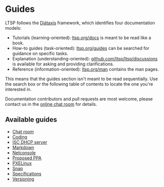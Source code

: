 # Guides

LTSP follows the [Diátaxis](https://diataxis.fr/) framework, which identifies
four documentation models:

- Tutorials (learning-oriented): [ltsp.org/docs](https://ltsp.org/docs) is
  meant to be read like a book.
- How-to guides (task-oriented): [ltsp.org/guides](https://ltsp.org/guides) can
  be searched for guidance on specific tasks.
- Explanation (understanding-oriented):
  [github.com/ltsp/ltsp/discussions](https://github.com/ltsp/ltsp/discussions)
  is available for asking and providing clarifications.
- Reference (information-oriented): [ltsp.org/man](https://ltsp.org/man)
  contains the man pages.

This means that the guides section isn't meant to be read sequentially. Use the
search box or the following table of contents to locate the one you're
interested in.

Documentation contributors and pull requests are most welcome, please contact
us in the [online chat room](chat-room) for details.

## Available guides

- [Chat room](chat-room.md)
- [Coding](coding.md)
- [ISC DHCP server](isc-dhcp-server.md)
- [Markdown](markdown.md)
- [Netconsole](netconsole.md)
- [Proposed PPA](proposed-ppa.md)
- [PXELinux](pxelinux.md)
- [Snap](snap.md)
- [Specifications](specs.md)
- [Versioning](versioning.md)
